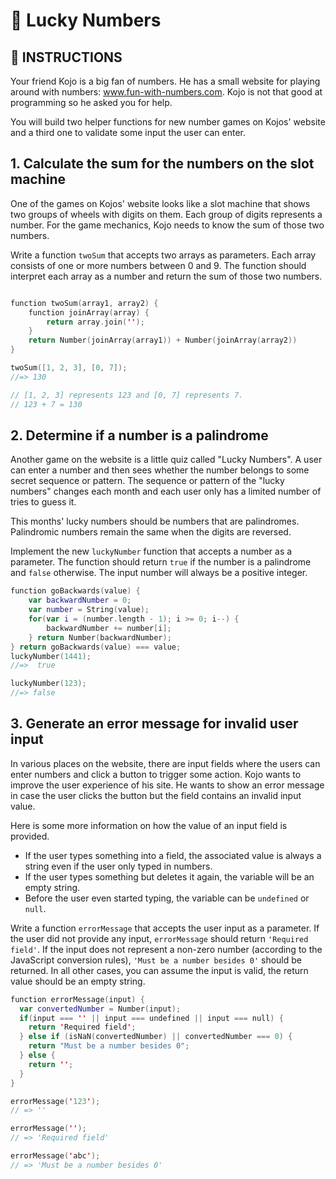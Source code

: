 # 🔢 Lucky Numbers

## 📝 INSTRUCTIONS

Your friend Kojo is a big fan of numbers. He has a small website for playing around with numbers: www.fun-with-numbers.com. Kojo is not that good at programming so he asked you for help.

You will build two helper functions for new number games on Kojos' website and a third one to validate some input the user can enter.

## 1. Calculate the sum for the numbers on the slot machine
One of the games on Kojos' website looks like a slot machine that shows two groups of wheels with digits on them. Each group of digits represents a number. For the game mechanics, Kojo needs to know the sum of those two numbers.

Write a function `twoSum` that accepts two arrays as parameters. Each array consists of one or more numbers between 0 and 9. The function should interpret each array as a number and return the sum of those two numbers.
```swift

function twoSum(array1, array2) {
    function joinArray(array) {
        return array.join('');
    }
    return Number(joinArray(array1)) + Number(joinArray(array2))
}

twoSum([1, 2, 3], [0, 7]);
//=> 130

// [1, 2, 3] represents 123 and [0, 7] represents 7.
// 123 + 7 = 130
```
## 2. Determine if a number is a palindrome
Another game on the website is a little quiz called "Lucky Numbers". A user can enter a number and then sees whether the number belongs to some secret sequence or pattern. The sequence or pattern of the "lucky numbers" changes each month and each user only has a limited number of tries to guess it.

This months' lucky numbers should be numbers that are palindromes. Palindromic numbers remain the same when the digits are reversed.

Implement the new `luckyNumber` function that accepts a number as a parameter. The function should return `true` if the number is a palindrome and `false` otherwise. The input number will always be a positive integer.
```swift
function goBackwards(value) {
    var backwardNumber = 0;
    var number = String(value);
    for(var i = (number.length - 1); i >= 0; i--) {
        backwardNumber += number[i];
    } return Number(backwardNumber);
} return goBackwards(value) === value;
luckyNumber(1441);
//=>  true

luckyNumber(123);
//=> false
```
## 3. Generate an error message for invalid user input
In various places on the website, there are input fields where the users can enter numbers and click a button to trigger some action. Kojo wants to improve the user experience of his site. He wants to show an error message in case the user clicks the button but the field contains an invalid input value.

Here is some more information on how the value of an input field is provided.

- If the user types something into a field, the associated value is always a string even if the user only typed in numbers.
- If the user types something but deletes it again, the variable will be an empty string.
- Before the user even started typing, the variable can be `undefined` or `null`.

Write a function `errorMessage` that accepts the user input as a parameter. If the user did not provide any input, `errorMessage` should return `'Required field'`. If the input does not represent a non-zero number (according to the JavaScript conversion rules), `'Must be a number besides 0'` should be returned. In all other cases, you can assume the input is valid, the return value should be an empty string.
```swift
function errorMessage(input) {
  var convertedNumber = Number(input);
  if(input === '' || input === undefined || input === null) {
    return 'Required field';
  } else if (isNaN(convertedNumber) || convertedNumber === 0) {
    return "Must be a number besides 0";
  } else {
    return '';
  }
}

errorMessage('123');
// => ''

errorMessage('');
// => 'Required field'

errorMessage('abc');
// => 'Must be a number besides 0'
```